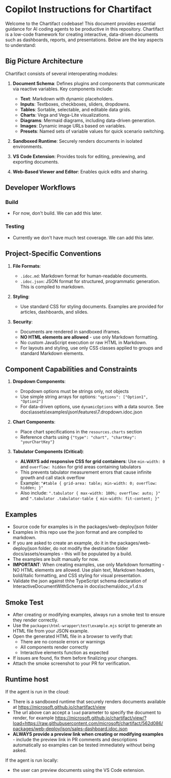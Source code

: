 # Copilot Instructions for Chartifact

Welcome to the Chartifact codebase! This document provides essential guidance for AI coding agents to be productive in this repository. Chartifact is a low-code framework for creating interactive, data-driven documents such as dashboards, reports, and presentations. Below are the key aspects to understand:

## Big Picture Architecture

Chartifact consists of several interoperating modules:

1. **Document Schema**: Defines plugins and components that communicate via reactive variables. Key components include:
   - **Text**: Markdown with dynamic placeholders.
   - **Inputs**: Textboxes, checkboxes, sliders, dropdowns.
   - **Tables**: Sortable, selectable, and editable data grids.
   - **Charts**: Vega and Vega-Lite visualizations.
   - **Diagrams**: Mermaid diagrams, including data-driven generation.
   - **Images**: Dynamic image URLs based on variables.
   - **Presets**: Named sets of variable values for quick scenario switching.

2. **Sandboxed Runtime**: Securely renders documents in isolated environments.

3. **VS Code Extension**: Provides tools for editing, previewing, and exporting documents.

4. **Web-Based Viewer and Editor**: Enables quick edits and sharing.

## Developer Workflows

### Build
- For now, don't build. We can add this later.

### Testing
- Currently we don't have much test coverage. We can add this later.

## Project-Specific Conventions

1. **File Formats**:
   - `.idoc.md`: Markdown format for human-readable documents.
   - `.idoc.json`: JSON format for structured, programmatic generation. This is compiled to markdown.

3. **Styling**:
   - Use standard CSS for styling documents. Examples are provided for articles, dashboards, and slides.

4. **Security**:
   - Documents are rendered in sandboxed iframes.
   - **NO HTML elements are allowed** - use only Markdown formatting.
   - No custom JavaScript execution or raw HTML in Markdown.
   - For layouts and styling, use only CSS classes applied to groups and standard Markdown elements.

## Component Capabilities and Constraints

1. **Dropdown Components**:
   - Dropdown options must be strings only, not objects
   - Use simple string arrays for options: `"options": ["Option1", "Option2"]`
   - For data-driven options, use `dynamicOptions` with a data source. See docs\assets\examples\json\features\7.dropdown.idoc.json

2. **Chart Components**:
   - Place chart specifications in the `resources.charts` section
   - Reference charts using `{"type": "chart", "chartKey": "yourChartKey"}`

3. **Tabulator Components (Critical)**:
   - **ALWAYS add responsive CSS for grid containers**: Use `min-width: 0` and `overflow: hidden` for grid areas containing tabulators
   - This prevents tabulator measurement errors that cause infinite growth and call stack overflow
   - Example: `"#table { grid-area: table; min-width: 0; overflow: hidden; }"`
   - Also include: `".tabulator { max-width: 100%; overflow: auto; }"` and `".tabulator .tabulator-table { min-width: fit-content; }"`

## Examples

- Source code for examples is in the packages/web-deploy/json folder
- Examples in this repo use the json format and are compiled to markdown.
- If you are asked to create an example, do it in the packages/web-deploy/json folder, do not modify the destination folder docs/assets/examples - this will be populated by a build.
- The examples are built manually for now.
- **IMPORTANT**: When creating examples, use only Markdown formatting - NO HTML elements are allowed. Use plain text, Markdown headers, bold/italic formatting, and CSS styling for visual presentation.
- Validate the json against thhe TypeScript schema declaration of InteractiveDocumentWithSchema in docs\schema\idoc_v1.d.ts

## Smoke Test

- After creating or modifying examples, always run a smoke test to ensure they render correctly.
- Use the `packages\html-wrapper\test\example.mjs` script to generate an HTML file from your JSON example.
- Open the generated HTML file in a browser to verify that:
   - There are no console errors or warnings
   - All components render correctly
   - Interactive elements function as expected
- If issues are found, fix them before finalizing your changes.
- Attach the smoke screenshot to your PR for verification.

## Runtime host

If the agent is run in the cloud:
   - There is a sandboxed runtime that securely renders documents available at https://microsoft.github.io/chartifact/view
   - The url above can accept a `load` parameter to specify the document to render, for example https://microsoft.github.io/chartifact/view/?load=https://raw.githubusercontent.com/microsoft/chartifact/562d086/packages/web-deploy/json/sales-dashboard.idoc.json
   - **ALWAYS provide a preview link when creating or modifying examples** - include the preview link in PR comments and descriptions automatically so examples can be tested immediately without being asked.

If the agent is run locally:
   - the user can preview documents using the VS Code extension.

